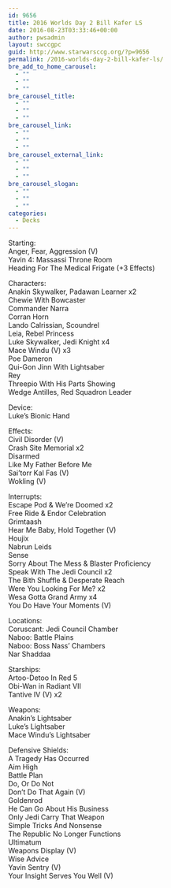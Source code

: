 ```yaml
---
id: 9656
title: 2016 Worlds Day 2 Bill Kafer LS
date: 2016-08-23T03:33:46+00:00
author: pwsadmin
layout: swccgpc
guid: http://www.starwarsccg.org/?p=9656
permalink: /2016-worlds-day-2-bill-kafer-ls/
bre_add_to_home_carousel:
  - ""
  - ""
  - ""
bre_carousel_title:
  - ""
  - ""
  - ""
bre_carousel_link:
  - ""
  - ""
  - ""
bre_carousel_external_link:
  - ""
  - ""
  - ""
bre_carousel_slogan:
  - ""
  - ""
  - ""
categories:
  - Decks
---
```

Starting:  
Anger, Fear, Aggression (V)  
Yavin 4: Massassi Throne Room  
Heading For The Medical Frigate (+3 Effects)

Characters:  
Anakin Skywalker, Padawan Learner x2  
Chewie With Bowcaster  
Commander Narra  
Corran Horn  
Lando Calrissian, Scoundrel  
Leia, Rebel Princess  
Luke Skywalker, Jedi Knight x4  
Mace Windu (V) x3  
Poe Dameron  
Qui-Gon Jinn With Lightsaber  
Rey  
Threepio With His Parts Showing  
Wedge Antilles, Red Squadron Leader

Device:  
Luke&#8217;s Bionic Hand

Effects:  
Civil Disorder (V)  
Crash Site Memorial x2  
Disarmed  
Like My Father Before Me  
Sai&#8217;torr Kal Fas (V)  
Wokling (V)

Interrupts:  
Escape Pod & We&#8217;re Doomed x2  
Free Ride & Endor Celebration  
Grimtaash  
Hear Me Baby, Hold Together (V)  
Houjix  
Nabrun Leids  
Sense  
Sorry About The Mess & Blaster Proficiency  
Speak With The Jedi Council x2  
The Bith Shuffle & Desperate Reach  
Were You Looking For Me? x2  
Wesa Gotta Grand Army x4  
You Do Have Your Moments (V)

Locations:  
Coruscant: Jedi Council Chamber  
Naboo: Battle Plains  
Naboo: Boss Nass&#8217; Chambers  
Nar Shaddaa

Starships:  
Artoo-Detoo In Red 5  
Obi-Wan in Radiant VII  
Tantive IV (V) x2

Weapons:  
Anakin&#8217;s Lightsaber  
Luke&#8217;s Lightsaber  
Mace Windu&#8217;s Lightsaber

Defensive Shields:  
A Tragedy Has Occurred  
Aim High  
Battle Plan  
Do, Or Do Not  
Don&#8217;t Do That Again (V)  
Goldenrod  
He Can Go About His Business  
Only Jedi Carry That Weapon  
Simple Tricks And Nonsense  
The Republic No Longer Functions  
Ultimatum  
Weapons Display (V)  
Wise Advice  
Yavin Sentry (V)  
Your Insight Serves You Well (V)